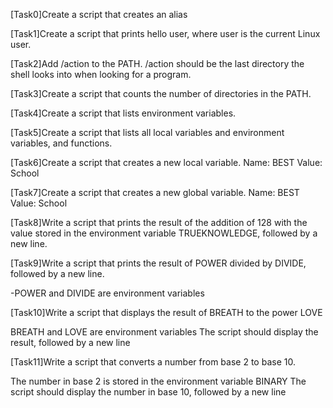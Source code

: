 [Task0]Create a script that creates an alias

[Task1]Create a script that prints hello user, where user is the current Linux user. 

[Task2]Add /action to the PATH. /action should be the last directory the shell looks into when looking for a program. 

[Task3]Create a script that counts the number of directories in the PATH.

[Task4]Create a script that lists environment variables.

[Task5]Create a script that lists all local variables and environment variables, and functions.

[Task6]Create a script that creates a new local variable. Name: BEST Value: School 

[Task7]Create a script that creates a new global variable. Name: BEST Value: School

[Task8]Write a script that prints the result of the addition of 128 with the value stored in the environment variable TRUEKNOWLEDGE, followed by a new line.

[Task9]Write a script that prints the result of POWER divided by DIVIDE, followed by a new line.

-POWER and DIVIDE are environment variables

[Task10]Write a script that displays the result of BREATH to the power LOVE

BREATH and LOVE are environment variables
The script should display the result, followed by a new line

[Task11]Write a script that converts a number from base 2 to base 10.

The number in base 2 is stored in the environment variable BINARY
The script should display the number in base 10, followed by a new line
